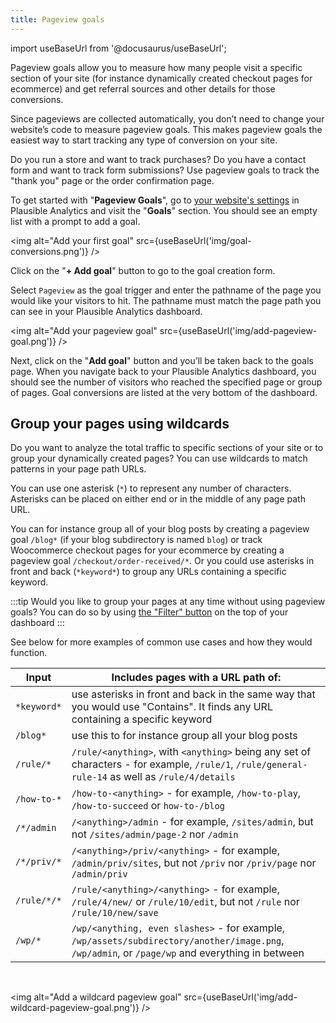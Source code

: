```yaml
---
title: Pageview goals
---
```


import useBaseUrl from '@docusaurus/useBaseUrl';

Pageview goals allow you to measure how many people visit a specific section of your site (for instance dynamically created checkout pages for ecommerce) and get referral sources and other details for those conversions. 

Since pageviews are collected automatically, you don’t need to change your website’s code to measure pageview goals. This makes pageview goals the easiest way to start tracking any type of conversion on your site. 

Do you run a store and want to track purchases? Do you have a contact form and want to track form submissions? Use pageview goals to track the "thank you" page or the order confirmation page.

To get started with "**Pageview Goals**", go to [your website's settings](website-settings.md) in Plausible Analytics and visit the "**Goals**" section. You should see an empty list with a prompt to add a goal.

<img alt="Add your first goal" src={useBaseUrl('img/goal-conversions.png')} />

Click on the "**+ Add goal**" button to go to the goal creation form.

Select `Pageview` as the goal trigger and enter the pathname of the page you would like your visitors to hit. The pathname must match the page path you can see in your Plausible Analytics dashboard.

<img alt="Add your pageview goal" src={useBaseUrl('img/add-pageview-goal.png')} />

Next, click on the "**Add goal**" button and you’ll be taken back to the goals page. When you navigate back to your Plausible Analytics dashboard, you should see the number of visitors who reached the specified page or group of pages. Goal conversions are listed at the very bottom of the dashboard.

## Group your pages using wildcards

Do you want to analyze the total traffic to specific sections of your site or to group your dynamically created pages? You can use wildcards to match patterns in your page path URLs.

You can use one asterisk (`*`) to represent any number of characters. Asterisks can be placed on either end or in the middle of any page path URL.

You can for instance group all of your blog posts by creating a pageview goal `/blog*` (if your blog subdirectory is named `blog`) or track Woocommerce checkout pages for your ecommerce by creating a pageview goal `/checkout/order-received/*`. Or you could use asterisks in front and back (`*keyword*`) to group any URLs containing a specific keyword.

:::tip Would you like to group your pages at any time without using pageview goals?
You can do so by using [the "Filter" button](filters-segments.md) on the top of your dashboard
:::

See below for more examples of common use cases and how they would function.

| Input | Includes pages with a URL path of: |
| ------------- | ------------- |
| `*keyword*` | use asterisks in front and back in the same way that you would use "Contains". It finds any URL containing a specific keyword |
| `/blog*` | use this to for instance group all your blog posts |
| `/rule/*` | `/rule/<anything>`, with `<anything>` being any set of characters - for example, `/rule/1`, `/rule/general-rule-14` as well as `/rule/4/details` |
| `/how-to-*` | `/how-to-<anything>` - for example, `/how-to-play`, `/how-to-succeed` or `how-to-/blog` |
| `/*/admin` | `/<anything>/admin` - for example, `/sites/admin`, but not `/sites/admin/page-2` nor `/admin` |
| `/*/priv/*` | `/<anything>/priv/<anything>` - for example, `/admin/priv/sites`, but not `/priv` nor `/priv/page` nor `/admin/priv` |
| `/rule/*/*` | `/rule/<anything>/<anything>` - for example, `/rule/4/new/` or `/rule/10/edit`, but not `/rule` nor `/rule/10/new/save` |
| `/wp/*` | `/wp/<anything, even slashes>` - for example, `/wp/assets/subdirectory/another/image.png`, `/wp/admin`, or `/page/wp` and everything in between |

<br />

<img alt="Add a wildcard pageview goal" src={useBaseUrl('img/add-wildcard-pageview-goal.png')} />
